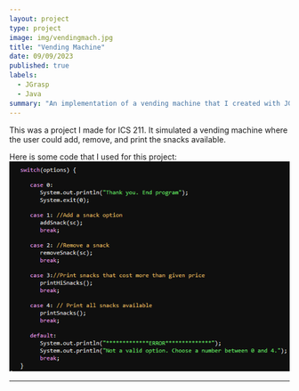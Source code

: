 ```yaml
---
layout: project
type: project
image: img/vendingmach.jpg
title: "Vending Machine"
date: 09/09/2023
published: true
labels:
  - JGrasp
  - Java
summary: "An implementation of a vending machine that I created with JGrasp.  This was made for ICS 211"
---
```


This was a project I made for ICS 211.  It simulated a vending machine where the user could add, remove, and print the snacks available.
</pre>

Here is some code that I used for this project:
<img class="img-fluid" src="../img/Vendingmachineopts.png">

<hr>
